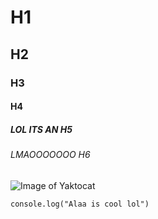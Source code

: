# H1
## H2
### H3
#### H4
##### LOL ITS AN H5
###### LMAOOOOOOO H6

![Image of Yaktocat](https://octodex.github.com/images/yaktocat.png)


```
console.log("Alaa is cool lol")
```
